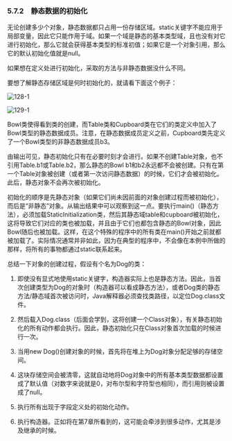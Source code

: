 ### 5.7.2　静态数据的初始化

无论创建多少个对象，静态数据都只占用一份存储区域。static关键字不能应用于局部变量，因此它只能作用于域。如果一个域是静态的基本类型域，且也没有对它进行初始化，那么它就会获得基本类型的标准初值；如果它是一个对象引用，那么它的默认初始化值就是null。

如果想在定义处进行初始化，采取的方法与非静态数据没什么不同。

要想了解静态存储区域是何时初始化的，就请看下面这个例子：

![128-1](../Images/image02754.jpeg)

![129-1](../Images/image02755.jpeg)

Bowl类使得看到类的创建，而Table类和Cupboard类在它们的类定义中加入了Bowl类型的静态数据成员。注意，在静态数据成员定义之前，Cupboard类先定义了一个Bowl类型的非静态数据成员b3。

由输出可见，静态初始化只有在必要时刻才会进行。如果不创建Table对象，也不引用Table.b1或Table.b2，那么静态的Bowl b1和b2永远都不会被创建。只有在第一个Table对象被创建（或者第一次访问静态数据）的时候，它们才会被初始化。此后，静态对象不会再次被初始化。

初始化的顺序是先静态对象（如果它们尚未因前面的对象创建过程而被初始化），而后是“非静态”对象。从输出结果中可以观察到这一点。要执行main()（静态方法），必须加载StaticInitialization类，然后其静态域table和cupboard被初始化，这将导致它们对应的类也被加载，并且由于它们也都包含静态的Bowl对象，因此Bowl随后也被加载。这样，在这个特殊的程序中的所有类在main()开始之前就都被加载了。实际情况通常并非如此，因为在典型的程序中，不会像在本例中所做的那样，将所有的事物都通过static联系起来。

总结一下对象的创建过程，假设有个名为Dog的类：

1. 即使没有显式地使用static关键字，构造器实际上也是静态方法。因此，当首次创建类型为Dog的对象时（构造器可以看成静态方法），或者Dog类的静态方法/静态域首次被访问时，Java解释器必须查找类路径，以定位Dog.class文件。

2. 然后载入Dog.class（后面会学到，这将创建一个Class对象），有关静态初始化的所有动作都会执行。因此，静态初始化只在Class对象首次加载的时候进行一次。

3. 当用new Dog()创建对象的时候，首先将在堆上为Dog对象分配足够的存储空间。

4. 这块存储空间会被清零，这就自动地将Dog对象中的所有基本类型数据都设置成了默认值（对数字来说就是0，对布尔型和字符型也相同），而引用则被设置成了null。

5. 执行所有出现于字段定义处的初始化动作。

6. 执行构造器。正如将在第7章所看到的，这可能会牵涉到很多动作，尤其是涉及继承的时候。